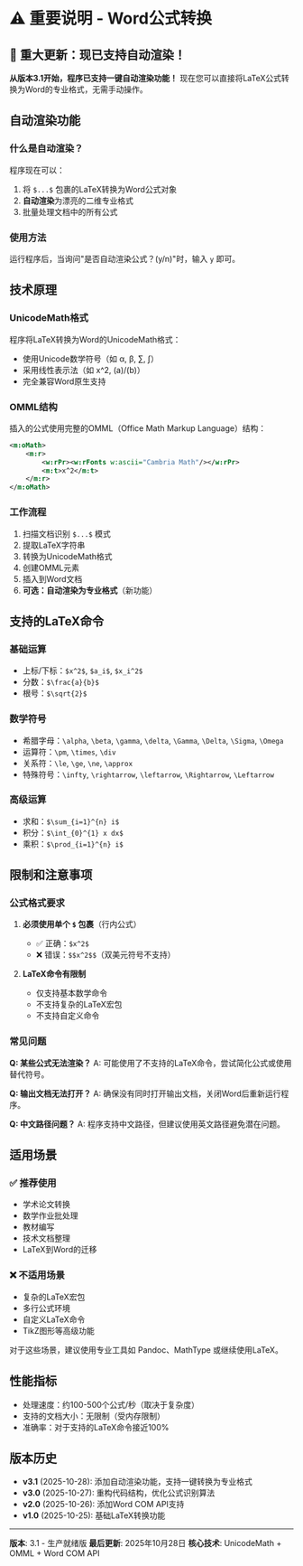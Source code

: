 # ⚠️ 重要说明 - Word公式转换

## 🎉 重大更新：现已支持自动渲染！

**从版本3.1开始，程序已支持一键自动渲染功能！** 现在您可以直接将LaTeX公式转换为Word的专业格式，无需手动操作。

## 自动渲染功能

### 什么是自动渲染？
程序现在可以：
1. 将 `$...$` 包裹的LaTeX转换为Word公式对象
2. **自动渲染**为漂亮的二维专业格式
3. 批量处理文档中的所有公式

### 使用方法
运行程序后，当询问"是否自动渲染公式？(y/n)"时，输入 `y` 即可。

## 技术原理

### UnicodeMath格式
程序将LaTeX转换为Word的UnicodeMath格式：
- 使用Unicode数学符号（如 α, β, ∑, ∫）
- 采用线性表示法（如 x^2, (a)/(b)）
- 完全兼容Word原生支持

### OMML结构
插入的公式使用完整的OMML（Office Math Markup Language）结构：
```xml
<m:oMath>
    <m:r>
        <w:rPr><w:rFonts w:ascii="Cambria Math"/></w:rPr>
        <m:t>x^2</m:t>
    </m:r>
</m:oMath>
```

### 工作流程
1. 扫描文档识别 `$...$` 模式
2. 提取LaTeX字符串
3. 转换为UnicodeMath格式
4. 创建OMML元素
5. 插入到Word文档
6. **可选：自动渲染为专业格式**（新功能）

## 支持的LaTeX命令

### 基础运算
- 上标/下标：`$x^2$`, `$a_i$`, `$x_i^2$`
- 分数：`$\frac{a}{b}$`
- 根号：`$\sqrt{2}$`

### 数学符号
- 希腊字母：`\alpha`, `\beta`, `\gamma`, `\delta`, `\Gamma`, `\Delta`, `\Sigma`, `\Omega`
- 运算符：`\pm`, `\times`, `\div`
- 关系符：`\le`, `\ge`, `\ne`, `\approx`
- 特殊符号：`\infty`, `\rightarrow`, `\leftarrow`, `\Rightarrow`, `\Leftarrow`

### 高级运算
- 求和：`$\sum_{i=1}^{n} i$`
- 积分：`$\int_{0}^{1} x dx$`
- 乘积：`$\prod_{i=1}^{n} i$`

## 限制和注意事项

### 公式格式要求
1. **必须使用单个 `$` 包裹**（行内公式）
   - ✅ 正确：`$x^2$`
   - ❌ 错误：`$$x^2$$`（双美元符号不支持）

2. **LaTeX命令有限制**
   - 仅支持基本数学命令
   - 不支持复杂的LaTeX宏包
   - 不支持自定义命令

### 常见问题

**Q: 某些公式无法渲染？**
A: 可能使用了不支持的LaTeX命令，尝试简化公式或使用替代符号。

**Q: 输出文档无法打开？**
A: 确保没有同时打开输出文档，关闭Word后重新运行程序。

**Q: 中文路径问题？**
A: 程序支持中文路径，但建议使用英文路径避免潜在问题。

## 适用场景

### ✅ 推荐使用
- 学术论文转换
- 数学作业批处理
- 教材编写
- 技术文档整理
- LaTeX到Word的迁移

### ❌ 不适用场景
- 复杂的LaTeX宏包
- 多行公式环境
- 自定义LaTeX命令
- TikZ图形等高级功能

对于这些场景，建议使用专业工具如 Pandoc、MathType 或继续使用LaTeX。

## 性能指标

- 处理速度：约100-500个公式/秒（取决于复杂度）
- 支持的文档大小：无限制（受内存限制）
- 准确率：对于支持的LaTeX命令接近100%

## 版本历史

- **v3.1** (2025-10-28): 添加自动渲染功能，支持一键转换为专业格式
- **v3.0** (2025-10-27): 重构代码结构，优化公式识别算法
- **v2.0** (2025-10-26): 添加Word COM API支持
- **v1.0** (2025-10-25): 基础LaTeX转换功能

---
**版本**: 3.1 - 生产就绪版
**最后更新**: 2025年10月28日
**核心技术**: UnicodeMath + OMML + Word COM API
